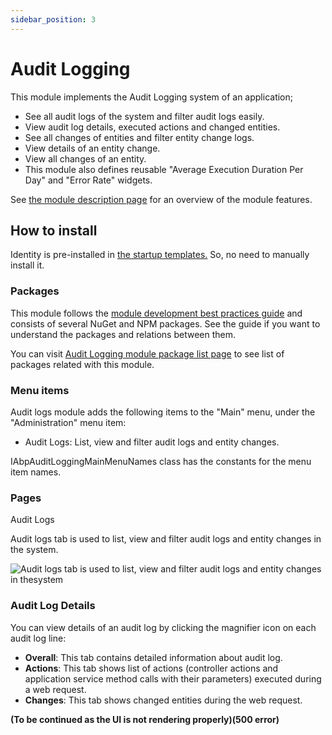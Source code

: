 ```yaml
---
sidebar_position: 3
---
```


# Audit Logging

This module implements the Audit Logging system of an application;

* See all audit logs of the system and filter audit logs easily.
* View audit log details, executed actions and changed entities.
* See all changes of entities and filter entity change logs.
* View details of an entity change.
* View all changes of an entity.
* This module also defines reusable "Average Execution Duration Per Day" and "Error Rate" widgets.

See [the module description page](https://docs.abp.io/en/commercial/7.0/Startup-Templates/Index) for an overview of the module features.

How to install
--------------

Identity is pre-installed in [the startup templates.](https://docs.abp.io/en/commercial/7.0/Startup-Templates/Index) So, no need to manually install it.

### Packages

This module follows the [module development best practices guide](https://docs.abp.io/en/abp/latest/Best-Practices/Index) and consists of several NuGet and NPM packages. See the guide if you want to understand the packages and relations between them.

You can visit [Audit Logging module package list page](https://abp.io/packages?moduleName=Volo.AuditLogging.Ui) to see list of packages related with this module.

### Menu items

Audit logs module adds the following items to the "Main" menu, under the "Administration" menu item:

* Audit Logs: List, view and filter audit logs and entity changes.

IAbpAuditLoggingMainMenuNames class has the constants for the menu item names.

### Pages

Audit Logs

Audit logs tab is used to list, view and filter audit logs and entity changes in the system.

![Audit logs tab is used to list, view and filter audit logs and entity changes in thesystem](https://raaghustorageaccount.blob.core.windows.net/raaghu-docs/audit-logs.png)

### Audit Log Details

You can view details of an audit log by clicking the magnifier icon on each audit log line:

* **Overall**: This tab contains detailed information about audit log.
* **Actions**: This tab shows list of actions (controller actions and application service method calls with their parameters) executed during a web request.
* **Changes**: This tab shows changed entities during the web request.

**(To be continued as the UI is not rendering properly)(500 error)**
